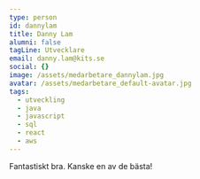 ```yaml
---
type: person
id: dannylam
title: Danny Lam
alumni: false
tagLine: Utvecklare
email: danny.lam@kits.se
social: {}
image: /assets/medarbetare_dannylam.jpg
avatar: /assets/medarbetare_default-avatar.jpg
tags:
  - utveckling
  - java
  - javascript
  - sql
  - react
  - aws
---
```


Fantastiskt bra. Kanske en av de bästa!

